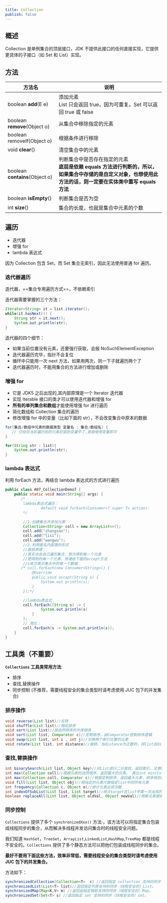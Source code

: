 ```yaml
---
title: Collection
publish: false
---
```


## 概述

Collection 是单例集合的顶层接口，JDK 不提供此接口的任何直接实现，它提供更具体的子接口（如 Set 和 List）实现。

## 方法

| 方法名                            | 说明                                                                                           |
| ------------------------------ | -------------------------------------------------------------------------------------------- |
| boolean **add**(E e)           | 添加元素<br>List 只会返回 true，因为可重复。Set 可以返回 true 或 false                                           |
| boolean **remove**(Object o)   | 从集合中移除指定的元素                                                                                  |
| boolean removeIf(Object o)     | 根据条件进行移除                                                                                     |
| void **clear**()               | 清空集合中的元素                                                                                     |
| boolean **contains**(Object o) | 判断集合中是否存在指定的元素<br>**底层是依赖 equals 方法进行判断的，所以，如果集合中存储的是自定义对象，也想使用此方法的话，则一定要在实体类中重写 equals 方法** |
| boolean **isEmpty**()          | 判断集合是否为空                                                                                     |
| int **size**()                 | 集合的长度，也就是集合中元素的个数                                                                            |

## 遍历

- 迭代器
- 增强 for
- lambda 表达式

因为 Collection 包含 Set，而 Set 集合无索引，因此无法使用普通 for 遍历。

### 迭代器遍历

迭代器，==集合专用遍历方式==，不依赖索引

迭代器需要掌握的三个方法：

```Java
Iterator<String> it = list.iterator();
while(it.hasNext()) {
	String str = it.next();
	System.out.println(str);
}
```

迭代器的四个细节：

- 如果当前位置没有元素，还要强行获取，会报 NoSuchElementException
- 迭代器遍历完毕，指针不会复位
- 循环中只能用一次 next 方法，如果用两次，则一下子就遍历两个了
- 迭代器遍历时，不能用集合的方法进行增加或删除
### 增强 for

- 它是 JDK5 之后出现的,其内部原理是一个 Iterator 迭代器
- 实现 Iterable 接口的类才可以使用迭代器和增强 for
- **所有的单列集合和数组**才能使用增强 for 进行遍历
- 简化数组和 Collection 集合的遍历
- 修改增强 for 中的变量（比如下面的 str），不会改变集合中原本的数据

```Java
​for(集合/数组中元素的数据类型 变量名 : 集合/数组名) {
​	// 已经将当前遍历到的元素封装到变量中了,直接使用变量即可
}

for(String str : list){
	System.out.println(str);
}
```

### lambda 表达式

​利用 forEach 方法，再结合 lambda 表达式的方式进行遍历

```java
public class A07_CollectionDemo7 {
    public static void main(String[] args) {
       /* 
        lambda表达式遍历：
                default void forEach(Consumer<? super T> action):
        */

        //1.创建集合并添加元素
        Collection<String> coll = new ArrayList<>();
        coll.add("zhangsan");
        coll.add("lisi");
        coll.add("wangwu");
        //2.利用匿名内部类的形式
        //底层原理：
        //其实也会自己遍历集合，依次得到每一个元素
        //把得到的每一个元素，传递给下面的accept方法
        //s依次表示集合中的每一个数据
       /* coll.forEach(new Consumer<String>() {
            @Override
            public void accept(String s) {
                System.out.println(s);
            }
        });*/

        //lambda表达式
        coll.forEach((String s) -> {
		        System.out.println(s)
	        }
		);
		// 简化：
        coll.forEach(s -> System.out.println(s));
    }
}
```

## 工具类（不重要）

**`Collections` 工具类常用方法**:

- 排序
- 查找,替换操作
- 同步控制 (不推荐，需要线程安全的集合类型时请考虑使用 JUC 包下的并发集合)

### 排序操作

```java
void reverse(List list)//反转
void shuffle(List list)//随机排序
void sort(List list)//按自然排序的升序排序
void sort(List list, Comparator c)//定制排序，由Comparator控制排序逻辑
void swap(List list, int i , int j)//交换两个索引位置的元素
void rotate(List list, int distance)//旋转。当distance为正数时，将list后distance个元素整体移到前面。当distance为负数时，将 list的前distance个元素整体移到后面
```

### 查找,替换操作

```java
int binarySearch(List list, Object key)//对List进行二分查找，返回索引，注意List必须是有序的
int max(Collection coll)//根据元素的自然顺序，返回最大的元素。 类比int min(Collection coll)
int max(Collection coll, Comparator c)//根据定制排序，返回最大元素，排序规则由Comparatator类控制。类比int min(Collection coll, Comparator c)
void fill(List list, Object obj)//用指定的元素代替指定list中的所有元素
int frequency(Collection c, Object o)//统计元素出现次数
int indexOfSubList(List list, List target)//统计target在list中第一次出现的索引，找不到则返回-1，类比int lastIndexOfSubList(List source, list target)
boolean replaceAll(List list, Object oldVal, Object newVal)//用新元素替换旧元素
```

### 同步控制

`Collections` 提供了多个 `synchronizedXxx()` 方法·，该方法可以将指定集合包装成线程同步的集合，从而解决多线程并发访问集合时的线程安全问题。

我们知道 `HashSet`，`TreeSet`，`ArrayList`,`LinkedList`,`HashMap`,`TreeMap` 都是线程不安全的。`Collections` 提供了多个静态方法可以把他们包装成线程同步的集合。

**最好不要用下面这些方法，效率非常低，需要线程安全的集合类型时请考虑使用 JUC 包下的并发集合。**

方法如下：

```java
synchronizedCollection(Collection<T>  c) //返回指定 collection 支持的同步（线程安全的）collection。
synchronizedList(List<T> list)//返回指定列表支持的同步（线程安全的）List。
synchronizedMap(Map<K,V> m) //返回由指定映射支持的同步（线程安全的）Map。
synchronizedSet(Set<T> s) //返回指定 set 支持的同步（线程安全的）set。
```
